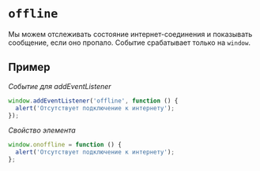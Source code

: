 # `offline`

Мы можем отслеживать состояние интернет-соединения и показывать сообщение, если оно пропало. Cобытие срабатывает только на `window`.

## Пример

_Событие для addEventListener_

```js
window.addEventListener('offline', function () {
  alert('Отсутствует подключение к интернету');
});
```

_Свойство элемента_

```js
window.onoffline = function () {
  alert('Отсутствует подключение к интернету');
};
```
